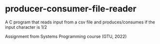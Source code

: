 # producer-consumer-file-reader

A C program that reads input from a csv file and produces/consumes if the input character is 1/2

Assignment from Systems Programming course (GTU, 2022)
